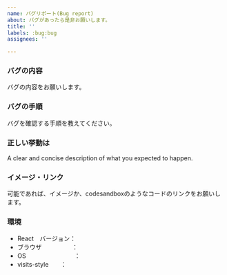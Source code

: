 ```yaml
---
name: バグリポート(Bug report)
about: バグがあったら是非お願いします。
title: ''
labels: :bug:bug
assignees: ''

---
```


### バグの内容
バグの内容をお願いします。

### バグの手順
バグを確認する手順を教えてください。

### 正しい挙動は
A clear and concise description of what you expected to happen.

### イメージ・リンク
可能であれば、イメージか、codesandboxのようなコードのリンクをお願いします。

### 環境

- React　バージョン： 
- ブラウザ　　　　　： 
- OS　　　　　　　　：
- visits-style　　： 

